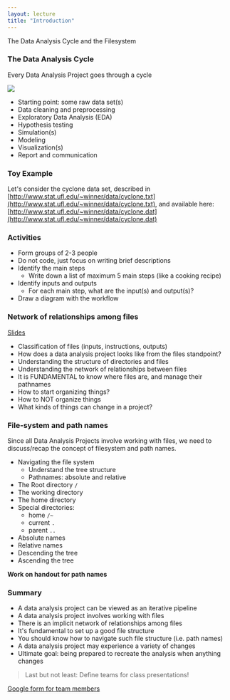 ```yaml
---
layout: lecture
title: "Introduction"
---
```


<p class="message">
  The Data Analysis Cycle and the Filesystem
</p>


### The Data Analysis Cycle

Every Data Analysis Project goes through a cycle

<a href="http://www.phdcomics.com/comics/archive/phd053104s.gif" target="_blank"><img src="http://www.phdcomics.com/comics/archive/phd053104s.gif"></a>

- Starting point: some raw data set(s)
- Data cleaning and preprocessing
- Exploratory Data Analysis (EDA)
- Hypothesis testing
- Simulation(s)
- Modeling
- Visualization(s)
- Report and communication


### Toy Example

Let's consider the cyclone data set, described in 
[http://www.stat.ufl.edu/~winner/data/cyclone.txt](http://www.stat.ufl.edu/~winner/data/cyclone.txt), and available here:
[http://www.stat.ufl.edu/~winner/data/cyclone.dat](http://www.stat.ufl.edu/~winner/data/cyclone.dat)


### Activities

- Form groups of 2-3 people
- Do not code, just focus on writing brief descriptions
- Identify the main steps
	+ Write down a list of maximum 5 main steps (like a cooking recipe)
- Identify inputs and outputs
	+ For each main step, what are the input(s) and output(s)?
- Draw a diagram with the workflow


### Network of relationships among files

<a href="https://docs.google.com/presentation/d/1stqVIK-jaiFpQQRZ4JaU9OVwfArgKEDyMfEZVfVlUBY/pub?start=false&loop=false&delayms=3000" target="_blank"><i class="fa fa-picture-o" aria-hidden="true"></i> Slides</a>

- Classification of files (inputs, instructions, outputs)
- How does a data analysis project looks like from the files standpoint?
- Understanding the structure of directories and files
- Understanding the network of relationships between files
- It is FUNDAMENTAL to know where files are, and manage their pathnames
- How to start organizing things?
- How to NOT organize things
- What kinds of things can change in a project?


### File-system and path names

Since all Data Analysis Projects involve working with files, we need to 
discuss/recap the concept of filesystem and path names.

- Navigating the file system
	+ Understand the tree structure
	+ Pathnames: absolute and relative
- The Root directory `/`
- The working directory
- The home directory
- Special directories: 
	+ home `/~`
	+ current `.`
	+ parent `..`
- Absolute names
- Relative names
- Descending the tree
- Ascending the tree

__Work on handout for path names__


### Summary

- A data analysis project can be viewed as an iterative pipeline
- A data analysis project involves working with files
- There is an implicit network of relationships among files
- It's fundamental to set up a good file structure
- You should know how to navigate such file structure (i.e. path names)
- A data analysis project may experience a variety of changes
- Ultimate goal: being prepared to recreate the analysis when anything changes


> Last but not least: Define teams for class presentations!

[Google form for team members](https://goo.gl/forms/cgUZvvlCENmNsTn32)
